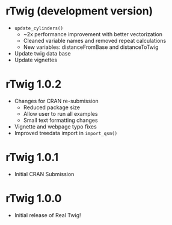 # rTwig (development version)

-   `update_cylinders()`
    -   \~2x performance improvement with better vectorization
    -   Cleaned variable names and removed repeat calculations
    -   New variables: distanceFromBase and distanceToTwig
-   Update twig data base
-   Update vignettes

# rTwig 1.0.2

-   Changes for CRAN re-submission
    -   Reduced package size
    -   Allow user to run all examples
    -   Small text formatting changes
-   Vignette and webpage typo fixes
-   Improved treedata import in `import_qsm()`

# rTwig 1.0.1

-   Initial CRAN Submission

# rTwig 1.0.0

-   Initial release of Real Twig!
